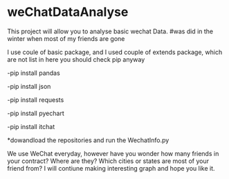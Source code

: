 # weChatDataAnalyse
This project will allow you to analyse basic wechat  Data.      #was did in the winter when most of my friends are gone

I use coule of basic package, and I used couple of extends package, which are not list in here you should check pip anyway

-pip install pandas 

-pip install json

-pip install requests

-pip install pyechart

-pip install itchat


*dowandload the repositories and run the WechatInfo.py


We use WeChat everyday, however have you wonder how many friends in your contract? Where are they? Which cities or states are most of your friend from?
I will contiune making interesting graph and hope you like it.
